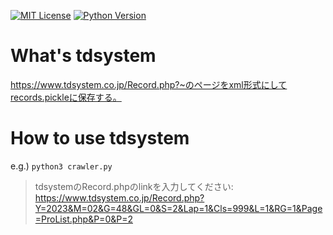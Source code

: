 [![MIT License](http://img.shields.io/badge/license-MIT-blue.svg?style=flat)](LICENSE)
[![Python Version](https://img.shields.io/badge/python-3.9-blue.svg?style=flat)](https://www.python.org/downloads/release/python-390/)

# What's tdsystem
  https://www.tdsystem.co.jp/Record.php?~のページをxml形式にしてrecords.pickleに保存する。
 
# How to use tdsystem
  e.g.) 
  `python3 crawler.py`

  > tdsystemのRecord.phpのlinkを入力してください: https://www.tdsystem.co.jp/Record.php?Y=2023&M=02&G=48&GL=0&S=2&Lap=1&Cls=999&L=1&RG=1&Page=ProList.php&P=0&P=2
